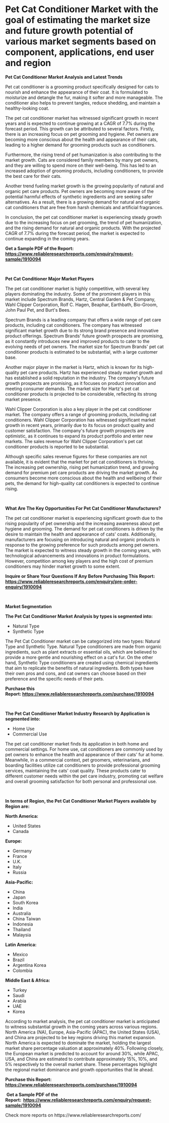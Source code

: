 <p><h1>Pet Cat Conditioner Market with the goal of estimating the market size and future growth potential of various market segments based on component, applications, end user and region</h1></p><p><strong>Pet Cat Conditioner Market Analysis and Latest Trends</strong></p>
<p><p>Pet cat conditioner is a grooming product specifically designed for cats to nourish and enhance the appearance of their coat. It is formulated to moisturize and detangle the fur, making it softer and more manageable. The conditioner also helps to prevent tangles, reduce shedding, and maintain a healthy-looking coat.</p><p>The pet cat conditioner market has witnessed significant growth in recent years and is expected to continue growing at a CAGR of 7.7% during the forecast period. This growth can be attributed to several factors. Firstly, there is an increasing focus on pet grooming and hygiene. Pet owners are becoming more conscious about the health and appearance of their cats, leading to a higher demand for grooming products such as conditioners.</p><p>Furthermore, the rising trend of pet humanization is also contributing to the market growth. Cats are considered family members by many pet owners, and they are willing to spend more on their well-being. This has led to an increased adoption of grooming products, including conditioners, to provide the best care for their cats.</p><p>Another trend fueling market growth is the growing popularity of natural and organic pet care products. Pet owners are becoming more aware of the potential harmful effects of synthetic ingredients and are seeking safer alternatives. As a result, there is a growing demand for natural and organic cat conditioners that are free from harsh chemicals and artificial fragrances.</p><p>In conclusion, the pet cat conditioner market is experiencing steady growth due to the increasing focus on pet grooming, the trend of pet humanization, and the rising demand for natural and organic products. With the projected CAGR of 7.7% during the forecast period, the market is expected to continue expanding in the coming years.</p></p>
<p><strong>Get a Sample PDF of the Report:&nbsp; <a href="https://www.reliableresearchreports.com/enquiry/request-sample/1910094">https://www.reliableresearchreports.com/enquiry/request-sample/1910094</a></strong></p>
<p>&nbsp;</p>
<p><strong>Pet Cat Conditioner Major Market Players</strong></p>
<p><p>The pet cat conditioner market is highly competitive, with several key players dominating the industry. Some of the prominent players in this market include Spectrum Brands, Hartz, Central Garden & Pet Company, Wahl Clipper Corporation, Rolf C. Hagen, Beaphar, Earthbath, Bio-Groom, John Paul Pet, and Burt's Bees.</p><p>Spectrum Brands is a leading company that offers a wide range of pet care products, including cat conditioners. The company has witnessed significant market growth due to its strong brand presence and innovative product offerings. Spectrum Brands' future growth prospects are promising, as it constantly introduces new and improved products to cater to the evolving needs of pet owners. The market size for Spectrum Brands' pet cat conditioner products is estimated to be substantial, with a large customer base.</p><p>Another major player in the market is Hartz, which is known for its high-quality pet care products. Hartz has experienced steady market growth and has established a solid reputation in the industry. The company's future growth prospects are promising, as it focuses on product innovation and meeting consumer demands. The market size for Hartz's pet cat conditioner products is projected to be considerable, reflecting its strong market presence.</p><p>Wahl Clipper Corporation is also a key player in the pet cat conditioner market. The company offers a range of grooming products, including cat conditioners. Wahl Clipper Corporation has witnessed significant market growth in recent years, primarily due to its focus on product quality and customer satisfaction. The company's future growth prospects are optimistic, as it continues to expand its product portfolio and enter new markets. The sales revenue for Wahl Clipper Corporation's pet cat conditioner products is reported to be substantial.</p><p>Although specific sales revenue figures for these companies are not available, it is evident that the market for pet cat conditioners is thriving. The increasing pet ownership, rising pet humanization trend, and growing demand for premium pet care products are driving the market growth. As consumers become more conscious about the health and wellbeing of their pets, the demand for high-quality cat conditioners is expected to continue rising.</p></p>
<p>&nbsp;</p>
<p><strong>What Are The Key Opportunities For Pet Cat Conditioner Manufacturers?</strong></p>
<p><p>The pet cat conditioner market is experiencing significant growth due to the rising popularity of pet ownership and the increasing awareness about pet hygiene and grooming. The demand for pet cat conditioners is driven by the desire to maintain the health and appearance of cats' coats. Additionally, manufacturers are focusing on introducing natural and organic products in response to the growing preference for such products among pet owners. The market is expected to witness steady growth in the coming years, with technological advancements and innovations in product formulations. However, competition among key players and the high cost of premium conditioners may hinder market growth to some extent.</p></p>
<p><strong>Inquire or Share Your Questions If Any Before Purchasing This Report: <a href="https://www.reliableresearchreports.com/enquiry/pre-order-enquiry/1910094">https://www.reliableresearchreports.com/enquiry/pre-order-enquiry/1910094</a></strong></p>
<p>&nbsp;</p>
<p><strong>Market Segmentation</strong></p>
<p><strong>The Pet Cat Conditioner Market Analysis by types is segmented into:</strong></p>
<p><ul><li>Natural Type</li><li>Synthetic Type</li></ul></p>
<p><p>The Pet Cat Conditioner market can be categorized into two types: Natural Type and Synthetic Type. Natural Type conditioners are made from organic ingredients, such as plant extracts or essential oils, which are believed to provide a more gentle and nourishing effect on a cat's fur. On the other hand, Synthetic Type conditioners are created using chemical ingredients that aim to replicate the benefits of natural ingredients. Both types have their own pros and cons, and cat owners can choose based on their preference and the specific needs of their pets.</p></p>
<p><strong>Purchase this Report:&nbsp;<a href="https://www.reliableresearchreports.com/purchase/1910094">https://www.reliableresearchreports.com/purchase/1910094</a></strong></p>
<p>&nbsp;</p>
<p><strong>The Pet Cat Conditioner Market Industry Research by Application is segmented into:</strong></p>
<p><ul><li>Home Use</li><li>Commercial Use</li></ul></p>
<p><p>The pet cat conditioner market finds its application in both home and commercial settings. For home use, cat conditioners are commonly used by pet owners to enhance the health and appearance of their cats' fur at home. Meanwhile, in a commercial context, pet groomers, veterinarians, and boarding facilities utilize cat conditioners to provide professional grooming services, maintaining the cats' coat quality. These products cater to different customer needs within the pet care industry, promoting cat welfare and overall grooming satisfaction for both personal and professional use.</p></p>
<p>&nbsp;</p>
<p><strong>In terms of Region, the Pet Cat Conditioner Market Players available by Region are:</strong></p>
<p>
    <p> <strong> North America: </strong>
        <ul>
            <li>United States</li>
            <li>Canada</li>
        </ul>
        </p> 
    <p> <strong> Europe: </strong>
        <ul>
            <li>Germany</li>
            <li>France</li>
            <li>U.K.</li>
            <li>Italy</li>
            <li>Russia</li>
        </ul>
        </p> 
    <p> <strong> Asia-Pacific: </strong>
        <ul>
            <li>China</li>
            <li>Japan</li>
            <li>South Korea</li>
            <li>India</li>
            <li>Australia</li>
            <li>China Taiwan</li>
            <li>Indonesia</li>
            <li>Thailand</li>
            <li>Malaysia</li>
        </ul>
        </p> 
    <p> <strong> Latin America: </strong>
        <ul>
            <li>Mexico</li>
            <li>Brazil</li>
            <li>Argentina Korea</li>
            <li>Colombia</li>
        </ul>
        </p> 
    <p> <strong> Middle East & Africa: </strong>
        <ul>
            <li>Turkey</li>
            <li>Saudi</li>
            <li>Arabia</li>
            <li>UAE</li>
            <li>Korea</li>
        </ul>
    </p>
    </p>
<p><p>According to market analysis, the pet cat conditioner market is anticipated to witness substantial growth in the coming years across various regions. North America (NA), Europe, Asia-Pacific (APAC), the United States (USA), and China are projected to be key regions driving this market expansion. North America is expected to dominate the market, holding the largest market share percentage valuation at approximately 40%. Following closely, the European market is predicted to account for around 30%, while APAC, USA, and China are estimated to contribute approximately 15%, 10%, and 5% respectively to the overall market share. These percentages highlight the regional market dominance and growth opportunities that lie ahead.</p></p>
<p><strong>Purchase this Report: <a href="https://www.reliableresearchreports.com/purchase/1910094">https://www.reliableresearchreports.com/purchase/1910094</a></strong></p>
<p>&nbsp;<strong>Get a Sample PDF of the Report:&nbsp;&nbsp;<a href="https://www.reliableresearchreports.com/enquiry/request-sample/1910094">https://www.reliableresearchreports.com/enquiry/request-sample/1910094</a></strong></p>
<p><strong></strong></p>
<p>Check more reports on https://www.reliableresearchreports.com/</p>